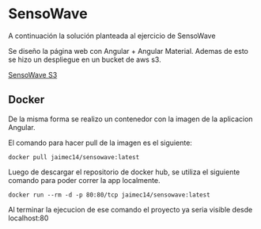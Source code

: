 # SensoWave

A continuación la solución planteada al ejercicio de SensoWave

Se diseño la página web con Angular + Angular Material.
Ademas de esto se hizo un despliegue en un bucket de aws s3.

[SensoWave S3](http://sensowave.s3-website.eu-central-1.amazonaws.com/home "Bucket S3")

## Docker

De la misma forma se realizo un contenedor con la imagen de la aplicacion Angular.

El comando para hacer pull de la imagen es el siguiente:

    docker pull jaimec14/sensowave:latest


Luego de descargar el repositorio de docker hub, se utiliza el siguiente comando para poder correr la app localmente.

    docker run --rm -d -p 80:80/tcp jaimec14/sensowave:latest

Al terminar la ejecucion de ese comando el proyecto ya seria visible desde localhost:80




